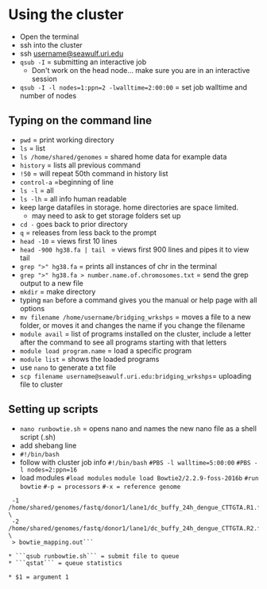 # Using the cluster

* Open the terminal 
* ssh into the cluster
* ssh username@seawulf.uri.edu
* ```qsub -I``` = submitting an interactive job
 	- Don't work on the head node... make sure you are in an interactive session
* ```qsub -I -l nodes=1:ppn=2 -lwalltime=2:00:00``` = set job walltime and number of nodes

## Typing on the command line
* ```pwd``` = print working directory
* ```ls``` = list
* ```ls /home/shared/genomes``` = shared home data for example data
* ```history``` = lists all previous command 
* ```!50``` = will repeat 50th command in history list
* ```control-a``` =beginning of line
* ```ls -l``` = all
* ```ls -lh``` = all info human readable
* keep large datafiles in storage. home directories are space limited.
	- may need to ask to get storage folders set up
* ```cd -``` goes back to prior directory
* ```q``` = releases from less back to the prompt
* ```head -10``` = views first 10 lines
* ```head -900 hg38.fa | tail ``` = views first 900 lines and pipes it to view tail 
* ```grep ">" hg38.fa``` = prints all instances of chr in the terminal
* ```grep ">" hg38.fa > number.name.of.chromosomes.txt``` = send the grep output to a new file
* ```mkdir``` = make directory
* typing ```man``` before a command gives you the manual or help page with all options
* ```mv filename /home/username/bridging_wrkshps``` = moves a file to a new folder, or moves it and changes the name if you change the filename
* ```module avail``` = list of programs installed on the cluster, include a letter after the command to see all programs starting with that letters
* ```module load program.name``` = load a specific program
* ```module list``` = shows the loaded programs
* use ```nano``` to generate a txt file
* ```scp filename username@seawulf.uri.edu:bridging_wrkshps```= uploading file to cluster 

## Setting up scripts
* ```nano runbowtie.sh``` = opens nano and names the new nano file as a shell script (.sh)
* add shebang line
* ```#!/bin/bash```
* follow with cluster job info
```#!/bin/bash```
```#PBS -l walltime=5:00:00```
```#PBS -l nodes=2:ppn=16```
* load modules 
```#load modules```
```module load Bowtie2/2.2.9-foss-2016b```
```#run bowtie```
```#-p = processors```
```#-x = reference genome```
```bowtie2 -p 32 -x /home/shared/genomes/fastq/hg38 \
 -1 /home/shared/genomes/fastq/donor1/lane1/dc_buffy_24h_dengue_CTTGTA.R1.fastq.gz \
 -2 /home/shared/genomes/fastq/donor1/lane1/dc_buffy_24h_dengue_CTTGTA.R2.fastq.gz \
 > bowtie_mapping.out```

* ```qsub runbowtie.sh``` = submit file to queue
* ```qstat``` = queue statistics

* $1 = argument 1






